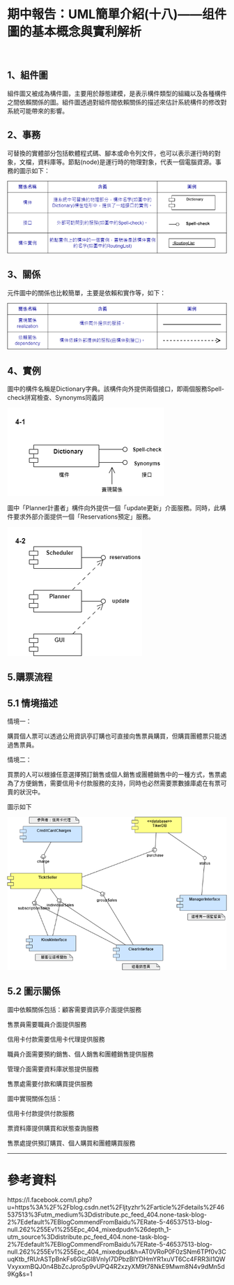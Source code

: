 <h1>期中報告：UML簡單介紹(十八)——组件圖的基本概念與實利解析</h1><br>
<h2>1、組件圖</h2>
<p> 組件圖又被成為構件圖，主要用於靜態建模，是表示構件類型的組織以及各種構件之間依賴關係的圖。組件圖透過對組件間依賴關係的描述來估計系統構件的修改對系統可能帶來的影響。</p>
<h2>2、事務</h2>
<p>可替換的實體部分包括軟體程式碼、腳本或命令列文件，也可以表示運行時的對象，文檔，資料庫等。節點(node)是運行時的物理對象，代表一個電腦資源。事務的圖示如下：</p>

![image](https://github.com/Roseller37/UML-diagram/blob/main/%E4%BA%8B%E5%8B%99.png)

<h2>3、關係</h2>
<p>元件圖中的關係也比較簡單，主要是依賴和實作等，如下：</p> 

![image](https://github.com/Roseller37/UML-diagram/blob/main/Relationships.png)

<h2>4、實例</h2>
<p>圖中的構件名稱是Dictionary字典。該構件向外提供兩個接口，即兩個服務Spell-check拼寫檢查、Synonyms同義詞</p>

![image](https://github.com/Roseller37/UML-diagram/blob/main/Instance_1.png)

<p>圖中「Planner計畫者」構件向外提供一個「update更新」介面服務。同時，此構件要求外部介面提供一個「Reservations預定」服務。</p>

![image](https://github.com/Roseller37/UML-diagram/blob/main/Instance_2.png)

<h2>5.購票流程</h2>
<h2>5.1 情境描述</h2>
<p>情境一：

購買個人票可以透過公用資訊亭訂購也可直接向售票員購買，但購買團體票只能透過售票員。

情境二：

買票的人可以根據任意選擇預訂銷售或個人銷售或團體銷售中的一種方式，售票處為了方便銷售，需要信用卡付款服務的支持，同時也必然需要票數據庫處在有票可賣的狀況中。

圖示如下</p>

![image](https://github.com/Roseller37/UML-diagram/blob/main/%E8%B3%BC%E7%A5%A8%E6%B5%81%E7%A8%8B.png)

<h2>5.2 圖示關係</h2>

圖中依賴關係包括：顧客需要資訊亭介面提供服務

售票員需要職員介面提供服務

信用卡付款需要信用卡代理提供服務

職員介面需要預約銷售、個人銷售和團體銷售提供服務

管理介面需要資料庫狀態提供服務

售票處需要付款和購買提供服務


圖中實現關係包括：

信用卡付款提供付款服務

票資料庫提供購買和狀態查詢服務

售票處提供預訂購買、個人購買和團體購買服務

<hr>
<h1>參考資料</h1>
https://l.facebook.com/l.php?u=https%3A%2F%2Fblog.csdn.net%2Fljtyzhr%2Farticle%2Fdetails%2F46537513%3Futm_medium%3Ddistribute.pc_feed_404.none-task-blog-2%7Edefault%7EBlogCommendFromBaidu%7ERate-5-46537513-blog-null.262%255Ev1%255Epc_404_mixedpudn%26depth_1-utm_source%3Ddistribute.pc_feed_404.none-task-blog-2%7Edefault%7EBlogCommendFromBaidu%7ERate-5-46537513-blog-null.262%255Ev1%255Epc_404_mixedpud&h=AT0VRoP0F0zSNm6TPf0v3CuqKtb_fRUrASTpBnkFs6GizGl8VnlyI7DPbzBIYDHmYR1xuVT6Cc4FRR3iI1QWVxyxxmBQJ0n4BbZcJpro5p9vUPQ4R2xzyXM9t78NkE9Mwm8N4v9dMn5d9Kg&s=1
